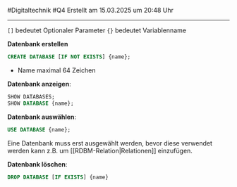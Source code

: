 #Digitaltechnik #Q4 Erstellt am 15.03.2025 um 20:48 Uhr

---

`[]` bedeutet Optionaler Parameter
`{}` bedeutet Variablenname

**Datenbank erstellen**

```sql
CREATE DATABASE [IF NOT EXISTS] {name};
```

- Name maximal 64 Zeichen

**Datenbank anzeigen**: 

```SQL
SHOW DATABASES;
SHOW DATABASE {name};
```

**Datenbank auswählen**:

```sql
USE DATABASE {name};
```

Eine Datenbank muss erst ausgewählt werden, bevor diese verwendet werden kann z.B. um [[RDBM-Relation|Relationen]] einzufügen.

**Datenbank löschen**:

```sql
DROP DATABASE [IF EXISTS] {name}
```
